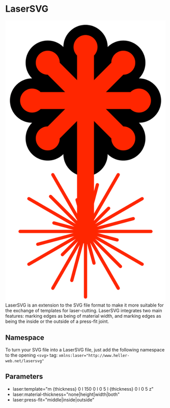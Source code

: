 # LaserSVG
![LaserSVG Logo](/docs/LaserSVG.svg) LaserSVG is an extension to the SVG file format to make it more suitable for the exchange of templates for laser-cutting. LaserSVG integrates two main features: marking edges as being of material width, and marking edges as being the inside or the outside of a press-fit joint.


## Namespace
To turn your SVG file into a LaserSVG file, just add the following namespace to the opening `<svg>` tag: 
	`xmlns:laser="http://www.heller-web.net/lasersvg"`

## Parameters
* laser:template="m {thickness} 0 
            l 150 0 l 0 5 l {thickness} 0 l 0 5 z"
* laser:material-thickness="none|height|width|both"
* laser:press-fit="middle|inside|outside"